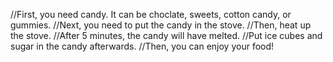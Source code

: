 //First, you need candy. It can be choclate, sweets, cotton candy, or gummies.
//Next, you need to put the candy in the stove.
//Then, heat up the stove. 
//After 5 minutes, the candy will have melted.
//Put ice cubes and sugar in the candy afterwards.
//Then, you can enjoy your food!